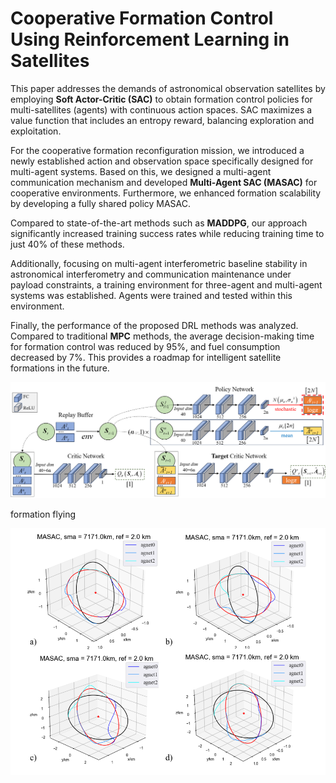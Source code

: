# Cooperative Formation Control Using Reinforcement Learning in Satellites

This paper addresses the demands of astronomical observation satellites by employing **Soft Actor-Critic (SAC)** to obtain formation control policies for multi-satellites (agents) with continuous action spaces. SAC maximizes a value function that includes an entropy reward, balancing exploration and exploitation.

For the cooperative formation reconfiguration mission, we introduced a newly established action and observation space specifically designed for multi-agent systems. Based on this, we designed a multi-agent communication mechanism and developed **Multi-Agent SAC (MASAC)** for cooperative environments. Furthermore, we enhanced formation scalability by developing a fully shared policy MASAC.

Compared to state-of-the-art methods such as **MADDPG**, our approach significantly increased training success rates while reducing training time to just 40% of these methods.

Additionally, focusing on multi-agent interferometric baseline stability in astronomical interferometry and communication maintenance under payload constraints, a training environment for three-agent and multi-agent systems was established. Agents were trained and tested within this environment.

Finally, the performance of the proposed DRL methods was analyzed. Compared to traditional **MPC** methods, the average decision-making time for formation control was reduced by 95%, and fuel consumption decreased by 7%. This provides a roadmap for intelligent satellite formations in the future.

![MASAC STRUCTURE](masac_structure.png)


formation flying

![MASAC STRUCTURE](MASAC_test.png)
